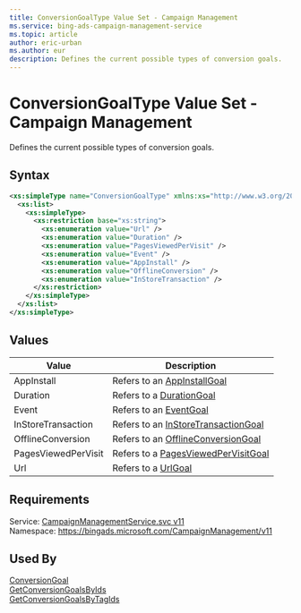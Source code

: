 ```yaml
---
title: ConversionGoalType Value Set - Campaign Management
ms.service: bing-ads-campaign-management-service
ms.topic: article
author: eric-urban
ms.author: eur
description: Defines the current possible types of conversion goals.
---
```

# ConversionGoalType Value Set - Campaign Management
Defines the current possible types of conversion goals. 

## Syntax
```xml
<xs:simpleType name="ConversionGoalType" xmlns:xs="http://www.w3.org/2001/XMLSchema">
  <xs:list>
    <xs:simpleType>
      <xs:restriction base="xs:string">
        <xs:enumeration value="Url" />
        <xs:enumeration value="Duration" />
        <xs:enumeration value="PagesViewedPerVisit" />
        <xs:enumeration value="Event" />
        <xs:enumeration value="AppInstall" />
        <xs:enumeration value="OfflineConversion" />
        <xs:enumeration value="InStoreTransaction" />
      </xs:restriction>
    </xs:simpleType>
  </xs:list>
</xs:simpleType>
```

## <a name="values"></a>Values

|Value|Description|
|-----------|---------------|
|<a name="appinstall"></a>AppInstall|Refers to an [AppInstallGoal](../campaign-management-service/appinstallgoal.md)|
|<a name="duration"></a>Duration|Refers to a [DurationGoal](../campaign-management-service/durationgoal.md)|
|<a name="event"></a>Event|Refers to an [EventGoal](../campaign-management-service/eventgoal.md)|
|<a name="instoretransaction"></a>InStoreTransaction|Refers to an [InStoreTransactionGoal](../campaign-management-service/instoretransactiongoal.md)|
|<a name="offlineconversion"></a>OfflineConversion|Refers to an [OfflineConversionGoal](../campaign-management-service/offlineconversiongoal.md)|
|<a name="pagesviewedpervisit"></a>PagesViewedPerVisit|Refers to a [PagesViewedPerVisitGoal](../campaign-management-service/pagesviewedpervisitgoal.md)|
|<a name="url"></a>Url|Refers to a [UrlGoal](../campaign-management-service/urlgoal.md)|

## Requirements
Service: [CampaignManagementService.svc v11](https://campaign.api.bingads.microsoft.com/Api/Advertiser/CampaignManagement/v11/CampaignManagementService.svc)  
Namespace: https://bingads.microsoft.com/CampaignManagement/v11  

## Used By
[ConversionGoal](conversiongoal.md)  
[GetConversionGoalsByIds](getconversiongoalsbyids.md)  
[GetConversionGoalsByTagIds](getconversiongoalsbytagids.md)  
